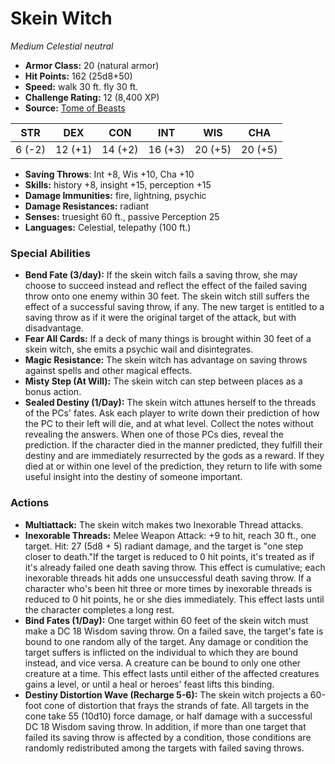 # Skein Witch

*Medium* *Celestial* *neutral*

- **Armor Class:** 20 (natural armor)
- **Hit Points:** 162 (25d8+50)
- **Speed:** walk 30 ft. fly 30 ft.
- **Challenge Rating:** 12 (8,400 XP)
- **Source:** [Tome of Beasts](https://koboldpress.com/kpstore/product/tome-of-beasts-for-5th-edition-print/)

| STR | DEX | CON | INT | WIS | CHA |
| --- | --- | --- | --- | --- | --- |
| 6 (-2) | 12 (+1) | 14 (+2) | 16 (+3) | 20 (+5) | 20 (+5) |

- **Saving Throws**: Int +8, Wis +10, Cha +10
- **Skills:** history +8, insight +15, perception +15
- **Damage Immunities:** fire, lightning, psychic
- **Damage Resistances:** radiant
- **Senses:** truesight 60 ft., passive Perception 25
- **Languages:** Celestial, telepathy (100 ft.)
### Special Abilities
- **Bend Fate (3/day):** If the skein witch fails a saving throw, she may choose to succeed instead and reflect the effect of the failed saving throw onto one enemy within 30 feet. The skein witch still suffers the effect of a successful saving throw, if any. The new target is entitled to a saving throw as if it were the original target of the attack, but with disadvantage.
- **Fear All Cards:** If a deck of many things is brought within 30 feet of a skein witch, she emits a psychic wail and disintegrates.
- **Magic Resistance:** The skein witch has advantage on saving throws against spells and other magical effects.
- **Misty Step (At Will):** The skein witch can step between places as a bonus action.
- **Sealed Destiny (1/Day):** The skein witch attunes herself to the threads of the PCs' fates. Ask each player to write down their prediction of how the PC to their left will die, and at what level. Collect the notes without revealing the answers. When one of those PCs dies, reveal the prediction. If the character died in the manner predicted, they fulfill their destiny and are immediately resurrected by the gods as a reward. If they died at or within one level of the prediction, they return to life with some useful insight into the destiny of someone important.
### Actions
- **Multiattack:** The skein witch makes two Inexorable Thread attacks.
- **Inexorable Threads:** Melee Weapon Attack: +9 to hit, reach 30 ft., one target. Hit: 27 (5d8 + 5) radiant damage, and the target is "one step closer to death."If the target is reduced to 0 hit points, it's treated as if it's already failed one death saving throw. This effect is cumulative; each inexorable threads hit adds one unsuccessful death saving throw. If a character who's been hit three or more times by inexorable threads is reduced to 0 hit points, he or she dies immediately. This effect lasts until the character completes a long rest.
- **Bind Fates (1/Day):** One target within 60 feet of the skein witch must make a DC 18 Wisdom saving throw. On a failed save, the target's fate is bound to one random ally of the target. Any damage or condition the target suffers is inflicted on the individual to which they are bound instead, and vice versa. A creature can be bound to only one other creature at a time. This effect lasts until either of the affected creatures gains a level, or until a heal or heroes' feast lifts this binding.
- **Destiny Distortion Wave (Recharge 5-6):** The skein witch projects a 60-foot cone of distortion that frays the strands of fate. All targets in the cone take 55 (10d10) force damage, or half damage with a successful DC 18 Wisdom saving throw. In addition, if more than one target that failed its saving throw is affected by a condition, those conditions are randomly redistributed among the targets with failed saving throws.

